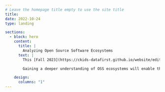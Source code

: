 ```yaml
---
# Leave the homepage title empty to use the site title
title:
date: 2022-10-24
type: landing

sections:
  - block: hero
    content:
      title: |
        Analyzing Open Source Software Ecosystems
      text: |
        This [Fall 2023](https://ckids-datafirst.github.io/website/editions/2023-fall/#dates) [DataFirst project](https://ckids-datafirst.github.io/website/) attempts to [analyze code commits(source code and patch discussions) of open source software to better understand them](problem-statement). It uses data from [Linux Kernel Mailing List](data). Our work focuses on [extracting clean messages from the raw data and performing keyword extraction and summarization on individual messages and patch discussions](approach). Our initial results indicate that [most clean messages can be extracted through regular expression, and keyword extraction and summarization can be accomplished with the help of large language models such as GPT4](results).

        Gaining a deeper understanding of OSS ecosystems will enable the open source community to identify potential vulnerabilities, and define better development practices.

    design:
      columns: "1"
---
```

